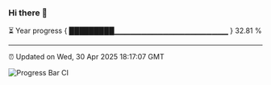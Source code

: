### Hi there 👋

⏳ Year progress { █████████▁▁▁▁▁▁▁▁▁▁▁▁▁▁▁▁▁▁▁▁▁ } 32.81 %

---

⏰ Updated on Wed, 30 Apr 2025 18:17:07 GMT

![Progress Bar CI](https://github.com/code-lakshay/GitHub-Actions-Demo/workflows/Progress%20Bar%20CI/badge.svg)
